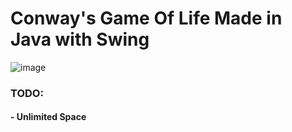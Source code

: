 # Conway's Game Of Life Made in Java with Swing

![image](https://github.com/user-attachments/assets/24c88dd2-915f-4d08-9ac0-0c2032065cd2)

### TODO:
#### - Unlimited Space
